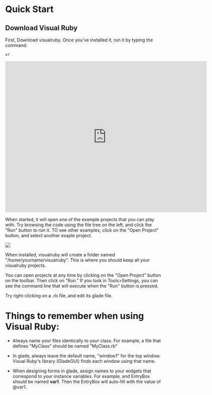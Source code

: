 
# Quick Start 

## Download Visual Ruby

First, Download visualruby. Once you've installed it, run it by typing the command:

	vr

<iframe width="640" height="480" src="http://www.youtube.com/embed/cFejLEs5Rb0" frameborder="0" allowfullscreen></iframe>


When started, it will open one of the example projects that you can play with.  Try browsing the
code using the file tree on the left, and click the "Run" button to run it.  TO see other examples,
click on the "Open Project" button, and select another exaple project.

<img src=http://visualruby.net/img/quick_open.jpg>

When installed, visualruby will create a folder named "/home/yourname/visualruby".
This is where you should keep all your visualruby projects.

You can open projects at any time by clicking on the "Open Project" button on the
toolbar.  Then click on "Run."  If you look in Tools>Settings, you
can see the command line that will execute when the "Run" button is pressed.

Try right-clicking on a .rb file, and edit its glade file.  

# Things to remember when using Visual Ruby:

*	Always name your files identically to your class.  For example,  a file that defines "MyClass" should be named "MyClass.rb"


*	In glade, always leave the default name, "window1" for the top window.  Visual Ruby's library (GladeGUI) finds each window using that name.

  
*	When designing forms in glade, assign names to your widgets that correspond to your instance variables. For example, and EntryBox should be named <b>var1</b>.  Then the EntryBox will auto-fill with the value of @var1.
  
<p>
<p>
<p>








